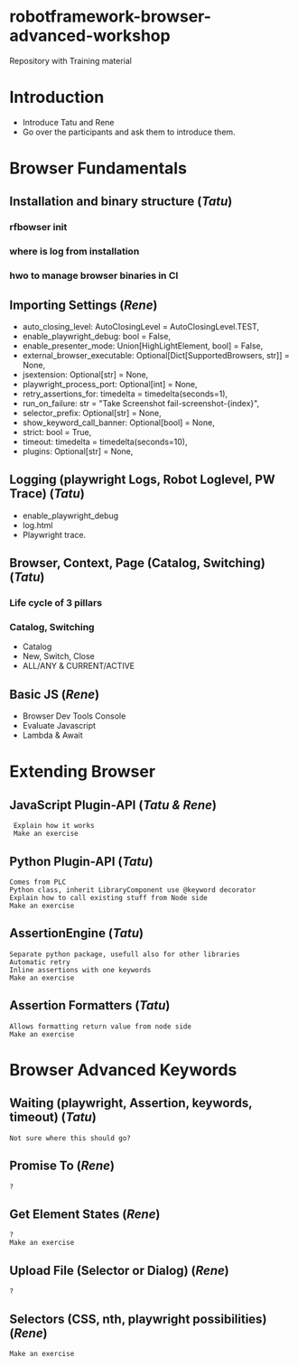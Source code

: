 # robotframework-browser-advanced-workshop
Repository with Training material


# Introduction
	
- Introduce Tatu and Rene
- Go over the participants and ask them to introduce them.
 
# Browser Fundamentals

## Installation and binary structure						(*Tatu*)

### rfbowser init

### where is log from installation

### hwo to manage browser binaries in CI

## Importing Settings 										(*Rene*)

- auto_closing_level: AutoClosingLevel = AutoClosingLevel.TEST,
- enable_playwright_debug: bool = False,
- enable_presenter_mode: Union[HighLightElement, bool] = False,
- external_browser_executable: Optional[Dict[SupportedBrowsers, str]] = None,
- jsextension: Optional[str] = None,
- playwright_process_port: Optional[int] = None,
- retry_assertions_for: timedelta = timedelta(seconds=1),
- run_on_failure: str = "Take Screenshot  fail-screenshot-{index}",
- selector_prefix: Optional[str] = None,
- show_keyword_call_banner: Optional[bool] = None,
- strict: bool = True,
- timeout: timedelta = timedelta(seconds=10),
- plugins: Optional[str] = None,

## Logging (playwright Logs, Robot Loglevel, PW Trace)		(*Tatu*)

- enable_playwright_debug
- log.html
- Playwright trace.

## Browser, Context, Page (Catalog, Switching) 			(*Tatu*)

### Life cycle of 3 pillars

### Catalog, Switching

- Catalog
- New, Switch, Close
- ALL/ANY & CURRENT/ACTIVE

## Basic JS 									(*Rene*)

- Browser Dev Tools Console
- Evaluate Javascript
- Lambda & Await


# Extending Browser

## JavaScript Plugin-API												(*Tatu & Rene*)
	 Explain how it works
	 Make an exercise

## Python Plugin-API 										(*Tatu*)
	Comes from PLC
	Python class, inherit LibraryComponent use @keyword decorator
	Explain how to call existing stuff from Node side
	Make an exercise

## AssertionEngine											(*Tatu*)
	Separate python package, usefull also for other libraries
	Automatic retry
	Inline assertions with one keywords
	Make an exercise  

## Assertion Formatters 									(*Tatu*)
	Allows formatting return value from node side
	Make an exercise

# Browser Advanced Keywords

## Waiting (playwright, Assertion, keywords, timeout) 		(*Tatu*)
	Not sure where this should go? 

## Promise To 												(*Rene*)
	?

## Get Element States 										(*Rene*)
	?
	Make an exercise

## Upload File (Selector or Dialog) 						(*Rene*)
	?

## Selectors (CSS, nth, playwright possibilities) 			(*Rene*)
	Make an exercise
